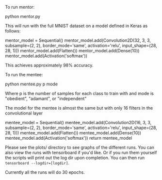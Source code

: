To run mentor:

python mentor.py

This will run with the full MNIST dataset on a model defined in Keras as follows:

mentor_model = Sequential()
mentor_model.add(Convolution2D(32, 3, 3, subsample=(2, 2), border_mode='same', activation='relu', input_shape=(28, 28, 1)))
mentor_model.add(Flatten())
mentor_model.add(Dense(10))
mentor_model.add(Activation('softmax'))

This achieves approximately 98% accuracy.

To run the mentee:

python mentee.py p mode

Where p is the number of samples for each class to train with and mode is
  "obedient", "adamant", or "independent"

The model for the mentee is almost the same but with only 16 filters in the convolutional layer

mentee_model = Sequential()
mentee_model.add(Convolution2D(16, 3, 3, subsample=(2, 2), border_mode='same', activation='relu', input_shape=(28, 28, 1)))
mentee_model.add(Flatten())
mentee_model.add(Dense(10))
mentee_model.add(Activation('softmax'))
return mentee_model

Please see the plots/ directory to see graphs of the different runs. You can also view the runs with tensorboard if you'd like. Or if
you run them yourself the scripts will print out the log dir upon completion. You can then run `tensorboard --logdir=[logdir]`.

Currently all the runs will do 30 epochs.
